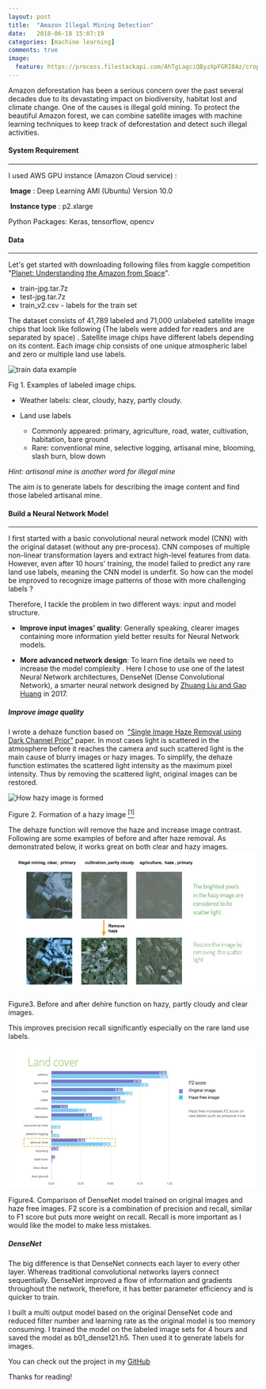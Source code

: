 ```yaml
---
layout: post
title:  "Amazon Illegal Mining Detection"
date:   2018-06-18 15:07:19
categories: [machine learning]
comments: true
image:
  feature: https://process.filestackapi.com/AhTgLagciQByzXpFGRI0Az/crop=dim:[0,0,1250,260]/https://cdn1.img.sputniknews.com/images/105730/27/1057302722.jpg
---
```

Amazon deforestation has been a serious concern over the past several decades due to its devastating impact on biodiversity, habitat lost and climate change. One of the causes is illegal gold mining. To protect the beautiful Amazon forest, we can combine satellite images with machine learning techniques to keep track of deforestation and detect such illegal activities. 

<!--more-->

#### System Requirement

------

I used AWS GPU instance (Amazon Cloud service) :

​	 **Image** : Deep Learning AMI (Ubuntu) Version 10.0 

​	 **Instance type** : p2.xlarge

Python Packages: Keras, tensorflow, opencv

#### Data

------

Let's get started with downloading following files from kaggle competition  "[Planet: Understanding the Amazon from Space](https://www.kaggle.com/c/planet-understanding-the-amazon-from-space)". 

- train-jpg.tar.7z  
- test-jpg.tar.7z 
- train_v2.csv       -   labels for the train set

The dataset consists of 41,789 labeled and 71,000 unlabeled  satellite image chips that look like following (The labels were added for readers and are separated by space) . Satellite image chips have different labels depending on its content. Each image chip consists of one unique atmospheric label and zero or multiple land use labels. 

![train data example](https://github.com/mumuxi15/metis_proj/blob/master/Multilabel%20image%20classification/img/eg1.jpg?raw=true)

Fig 1. Examples of labeled image chips. 

- Weather labels: clear, cloudy, hazy, partly cloudy. 

- Land use labels
  - Commonly appeared: primary, agriculture, road, water, cultivation, habitation, bare ground
  - Rare: conventional mine,  selective logging, artisanal mine,  blooming, slash burn, blow down

*Hint: artisanal mine is another word for illegal mine*

The aim is to generate labels for describing the image content and find those labeled artisanal mine. 

#### Build a Neural Network Model

------

I first started with a basic convolutional neural network model (CNN) with the original dataset (without any pre-process). CNN composes of multiple non-linear transformation layers and extract high-level features from data. However, even after 10 hours' training, the model failed to predict any rare land use labels, meaning the CNN model is underfit. So how can the model be improved to recognize image patterns of those with more challenging labels ? 

Therefore, I tackle the problem in two different ways: input and model structure.

- **Improve input images' quality**: Generally speaking, clearer images containing more information yield better results for Neural Network models.

- **More advanced network design**: To learn fine details we need to increase the model complexity . Here I chose to use one of the latest Neural Network architectures, DenseNet (Dense Convolutional Network), a smarter neural network designed by [Zhuang Liu and Gao Huang](https://arxiv.org/pdf/1608.06993v3.pdf) in  2017. 

  

##### Improve image quality

I wrote a dehaze function based on  ["Single Image Haze Removal using Dark Channel Prior"](https://www.robots.ox.ac.uk/~vgg/rg/papers/hazeremoval.pdf) paper. In most cases light is scattered in the atmosphere before it reaches the camera and such scattered light is the main cause of blurry images or hazy images. To simplify, the dehaze function estimates the scattered light intensity as the maximum pixel intensity. Thus by removing the scattered light, original images can be restored.

![How hazy image is formed](https://www.researchgate.net/profile/Seung_Won_Jung2/publication/291385074/figure/fig14/AS:320880610693124@1453515307125/Formation-of-a-hazy-image.png)

Figure 2. Formation of a hazy image [$^{[1]}$](https://www.researchgate.net/profile/Seung_Won_Jung2/publication/291385074)

The dehaze function will remove the haze and increase image contrast.  Following are some examples  of before and after haze removal. As demonstrated below, it works great on both clear and hazy images.![before and after haze function](https://raw.githubusercontent.com/mumuxi15/mumuxi15.github.io/master/img/rainforest/dehaze.jpg)

Figure3. Before and after dehire function on hazy, partly cloudy and clear images.

This improves precision recall significantly especially on the rare land use labels. 

![precision](https://github.com/mumuxi15/mumuxi15.github.io/blob/master/img/rainforest/land_cover_precision.jpg?raw=true)

Figure4. Comparison of DenseNet model trained  on original images and haze free images. F2 score is a combination  of precision and recall, similar to F1 score but puts more weight on recall. Recall is more important as I would like the model to make less mistakes. 

##### DenseNet

The big difference is that DenseNet connects each layer to every other layer. Whereas traditional convolutional networks layers connect sequentially. DenseNet improved a flow of information and gradients throughout the network, therefore, it has better parameter efficiency and is quicker to train. 

I built a multi output model based on the original DenseNet code and reduced filter number and learning rate as the original model is too memory consuming. I trained the model on the labeled image sets for 4 hours and saved the model as b01_dense121.h5. Then used it to generate labels for images. 



You can check out the project in my [GitHub](https://github.com/mumuxi15/metis_proj/tree/master/Multilabel%20image%20classification)

Thanks for reading!